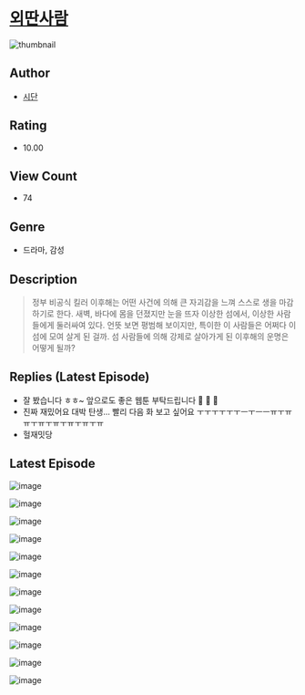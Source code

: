 # [외딴사람](https://comic.naver.com/challenge/list?titleId=810703)
![thumbnail](https://image-comic.pstatic.net/user_contents_data/challenge_comic/2023/05/24/360935/upload_3631363870833336624_480x623.jpeg)

## Author
- [시단](https://comic.naver.com/artistTitle?id=360935)

## Rating
- 10.00

## View Count
- 74

## Genre
- 드라마, 감성

## Description
> 정부 비공식 킬러 이후해는 어떤 사건에 의해 큰 자괴감을 느껴 스스로 생을 마감하기로 한다. 새벽, 바다에 몸을 던졌지만 눈을 뜨자 이상한 섬에서, 이상한 사람들에게 둘러싸여 있다. 언뜻 보면 평범해 보이지만, 특이한 이 사람들은 어쩌다 이 섬에 모여 살게 된 걸까. 섬 사람들에 의해 강제로 살아가게 된 이후해의 운명은 어떻게 될까?

## Replies (Latest Episode)
- 잘 봤습니다 ㅎㅎ~ 앞으로도 좋은 웹툰 부탁드립니다 👏 👏 👏
- 진짜 재밌어요 대박 탄생... 빨리 다음 화 보고 싶어요 ㅜㅜㅜㅜㅜㅜㅡㅜㅡㅡㅠㅜㅠㅠㅜㅠㅜㅠㅜㅠㅜㅠㅜㅠ
- 헐재밋당

## Latest Episode
![image](https://image-comic.pstatic.net/user_contents_data/challenge_comic/2023/05/24/360935/upload_7291666667021938740.jpeg)

![image](https://image-comic.pstatic.net/user_contents_data/challenge_comic/2023/05/24/360935/upload_7004333689151959347.jpeg)

![image](https://image-comic.pstatic.net/user_contents_data/challenge_comic/2023/05/24/360935/upload_7293691958008100403.jpeg)

![image](https://image-comic.pstatic.net/user_contents_data/challenge_comic/2023/05/24/360935/upload_7003713586790348854.jpeg)

![image](https://image-comic.pstatic.net/user_contents_data/challenge_comic/2023/05/24/360935/upload_7219890555745350448.jpeg)

![image](https://image-comic.pstatic.net/user_contents_data/challenge_comic/2023/05/24/360935/upload_3558232061770217524.jpeg)

![image](https://image-comic.pstatic.net/user_contents_data/challenge_comic/2023/05/24/360935/upload_4123098469042304048.jpeg)

![image](https://image-comic.pstatic.net/user_contents_data/challenge_comic/2023/05/24/360935/upload_7220457886545229369.jpeg)

![image](https://image-comic.pstatic.net/user_contents_data/challenge_comic/2023/05/24/360935/upload_3918755328236532023.jpeg)

![image](https://image-comic.pstatic.net/user_contents_data/challenge_comic/2023/05/24/360935/upload_7162466371370037862.jpeg)

![image](https://image-comic.pstatic.net/user_contents_data/challenge_comic/2023/05/24/360935/upload_4122542317216805683.jpeg)

![image](https://image-comic.pstatic.net/user_contents_data/challenge_comic/2023/05/24/360935/upload_7363493359289186402.jpeg)
